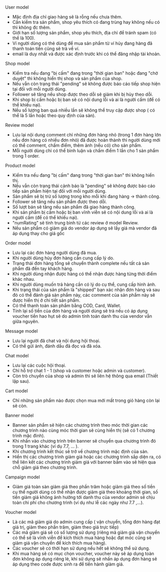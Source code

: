 User model
- Mặc định địa chỉ giao hàng sẽ là rỗng nếu chưa thêm.
- Cần kiểm tra sản phẩm, shop yêu thích có đang trùng hay không nếu có thì không đc thêm.
- Giới hạn số lượng sản phẩm, shop yêu thích, địa chỉ để tránh spam (có thể là 100).
- Ví người dùng có thẻ dùng để mua sản phẩm từ ví hủy đang hàng đã thanh toán tiền cũng sẽ trả về ví.
- email là duy nhất và được xác định trước khi có thể đăng nhập tài khoản.

Shop model
- Kiểm tra nếu đang "bị cấm" đang trong "thời gian ban" hoặc đang "chờ duyệt" thì không hiển thị shop và sản phẩm của shop.
- Nếu vẫn còn trạng thái "pending" sẽ không được báo cáo tiếp shop hiện tại đối với mỗi người dùng.
- Follower sẽ tăng nếu shop được theo dỗi sẽ giảm khi bị hủy theo dỗi.
- Khi shop bị cấm hoặc bị ban sẽ có nội dung lỗi và ai là người cấm (để có thể khiếu nại).
- Nếu số lượng ban quá nhiều lần sẽ không thể truy cập được shop ( có thể là 5 lần hoặc theo quy định của sàn).

Review model
- Lưu lại nội dung comment chỉ những đơn hàng nhỏ (trong 1 đơn hàng lớn nếu đơn hàng có nhiều đơn nhỏ) đã được hoàn thành thì người dùng mới có thể comment, chấm điểm, thêm ảnh (nếu có) cho sản phẩm.
- Mỗi người dùng chỉ có thể bình luận và chấm điểm 1 lần cho 1 sản phẩm trong 1 order.

Product model
- Kiểm tra nếu đang "bị cấm" đang trong "thời gian ban" thì không hiển thị.
- Nếu vẫn còn trạng thái cảnh báo là "pending" sẽ không được báo cáo tiếp sản phẩm hiện tại đối với mỗi người dùng.
- Sản phẩm sẽ bị trừ số lượng trong kho mỗi khi đang hàng -> thành công.
- Follower sẽ tăng nếu sản phẩm được theo dỗi.
- Số lượt bán sẽ tăng nếu sản phẩm đã giao hàng thành công.
- Khi sản phẩm bị cấm hoặc bị ban vĩnh viễn sẽ có nội dung lỗi và ai là người cấm (để có thể khiếu nại).
- "numRating" sẽ tính trung bình từ các review ở model Review.
- Nếu sản phẩm có giảm giá do vendor áp dụng sẽ lấy giá mà vendor đã áp dụng thay cho giá gốc

Order model
- Lưu lại các đơn hàng người dùng đã mua.
- Khi người dùng hủy đơn hàng cần cung cấp lý do.
- Trạng thái đơn hàng tổng sẽ chuyển thành complete nếu tất cả sản phẩm đã đến tay khách hàng.
- Khi người dùng nhận được hàng có thể nhận được hàng từng thời điểm khác nhau.
- Khi người dùng muốn trả hàng cần có lý do cụ thể, cung cấp hình ảnh.
- Khi trạng thái của sản phẩm là "shipped" bạn xác nhận đơn hàng và sau đó có thể đánh giá sản phẩm này, các comment của sản phẩm này sẽ được hiển thị ở chi tiết sản phẩm.
- Có thể thanh toán sản phẩm bằng COD, Card, Wallet.
- Tính lại số tiền của đơn hàng và người dùng sẽ trả nếu có áp dụng voucher tiền hao hụt sẽ do admin tính toán danh thu của vendor vẫn giữa nguyên.

Message model
- Lưu lại người đã chat và nội dung hội thoại.
- Có thể gửi ảnh, đánh dấu đã đọc và đã xóa.

Chat model
- Lưu lại các cuộc hội thoại.
- Chỉ hỗ trợ chat 1 - 1 (shop và customer hoặc admin và customer).
- Còn trò chuyển của shop và admin thì sẽ liên hệ thông qua email (Thiết lập sau).

Cart model
- Chỉ những sản phẩm nào được chọn mua mới mất trong giỏ hàng còn lại sẽ còn.

Banner model
- Banner sản phẩm sẽ hiện các chương trình theo móc thời gian các chương trình nào cùng móc thời gian sẽ cùng hiển thị (sẽ có 1 chương trình mặc đinh).
- Khi nhấn vào chương trình trên banner sẽ chuyển qua chương trình đó trong 1 trang khác (ví dụ 7.7, ... ).
- Khi chương trình kết thúc sẽ trở về chương trình mặc định của sản.
- Hiển thị các chương trình giảm giá hoặc các chương trình sắp diện ra, có thể liên kết các chương trình giảm giá với banner bấm vào sẽ hiện qua chỗ giảm giá theo chương trình.

Campaign model
- Giảm giá toàn sàn giảm giá theo phần trăm hoặc giảm giá theo số tiền cụ thể người dùng có thể nhận được giảm giá theo khoảng thời gian, số tiền giảm giá không ảnh hưởng tới danh thu của vendor admin sẽ chịu toàn chi phí cho chương trình (ví dụ như lễ các ngày như 7.7 ,...).

Voucher model
- Là các mã giảm giá do admin cung cấp ( vận chuyển, tổng đơn hàng đạt giá trị, giảm theo phần trăm, giảm theo giá trực tiếp)
- Các mã giảm giá sẽ có số lượng sử dụng (riêng mã giảm giá vận chuyển có thể sẽ là vĩnh viễn để kích thích mua hàng hoặc đạt móc cũng sẽ giảm giá vận chuyển để kích thích mua hàng).
- Các voucher sẽ có thời hạn sử dụng nếu hết sẽ không thể sử dụng.
- Khi mua hàng sẽ có mục chọn voucher, voucher này sẽ áp dụng toàn đơn không áp dụng riêng lẻ, khi sử dụng sẽ nhấn áp dụng đơn hàng sẽ áp dụng theo code được sinh ra để tiến hành giàm giá.
